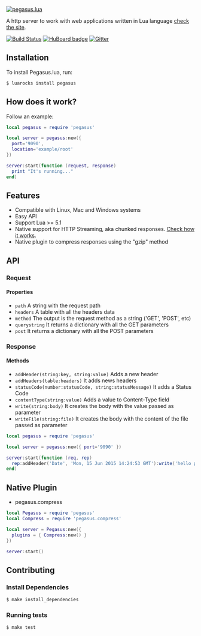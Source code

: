 [![pegasus.lua](http://evandrolg.github.io/pegasus.lua/pegasus.lua.svg)](http://evandrolg.github.io/pegasus.lua)

A http server to work with web applications written in Lua language [check the site](http://evandrolg.github.io/pegasus.lua).

[![Build
Status](https://travis-ci.org/EvandroLG/pegasus.lua.svg?branch=master)](https://travis-ci.org/EvandroLG/pegasus.lua)
[![HuBoard
badge](http://img.shields.io/badge/Hu-Board-7965cc.svg)](https://huboard.com/EvandroLG/pegasus.lua)
[![Gitter](https://badges.gitter.im/Join%20Chat.svg)](https://gitter.im/EvandroLG/pegasus.lua?utm_source=badge&utm_medium=badge&utm_campaign=pr-badge&utm_content=badge)

## Installation
To install Pegasus.lua, run:
```sh
$ luarocks install pegasus
```

## How does it work?
Follow an example:
```lua
local pegasus = require 'pegasus'

local server = pegasus:new({
  port='9090',
  location='example/root'
})

server:start(function (request, response)
  print "It's running..."
end)
```

## Features
- Compatible with Linux, Mac and Windows systems
- Easy API
- Support Lua >= 5.1
- Native support for HTTP Streaming, aka chunked responses. [Check how it works](https://github.com/EvandroLG/pegasus.lua/blob/master/example/app_stream.lua).
- Native plugin to compress responses using the "gzip" method

## API
### Request
#### Properties
* `path` A string with the request path
* `headers` A table with all the headers data
* `method` The output is the request method as a string ('GET', 'POST', etc)
* `querystring` It returns a dictionary with all the GET parameters
* `post` It returns a dictionary with all the POST parameters

### Response
#### Methods
* `addHeader(string:key, string:value)` Adds a new header
* `addHeaders(table:headers)` It adds news headers
* `statusCode(number:statusCode, string:statusMessage)` It adds a Status Code
* `contentType(string:value)` Adds a value to Content-Type field
* `write(string:body)` It creates the body with the value passed as
  parameter
* `writeFile(string:file)` It creates the body with the content of the
  file passed as parameter

```lua
local pegasus = require 'pegasus'

local server = pegasus:new({ port='9090' })

server:start(function (req, rep)
  rep:addHeader('Date', 'Mon, 15 Jun 2015 14:24:53 GMT'):write('hello pegasus world!')
end)
```

## Native Plugin
* pegasus.compress
```lua
local Pegasus = require 'pegasus'
local Compress = require 'pegasus.compress'

local server = Pegasus:new({
  plugins = { Compress:new() }
})

server:start()
```

## Contributing

### Install Dependencies

```sh
$ make install_dependencies
```

### Running tests

```sh
$ make test
```


